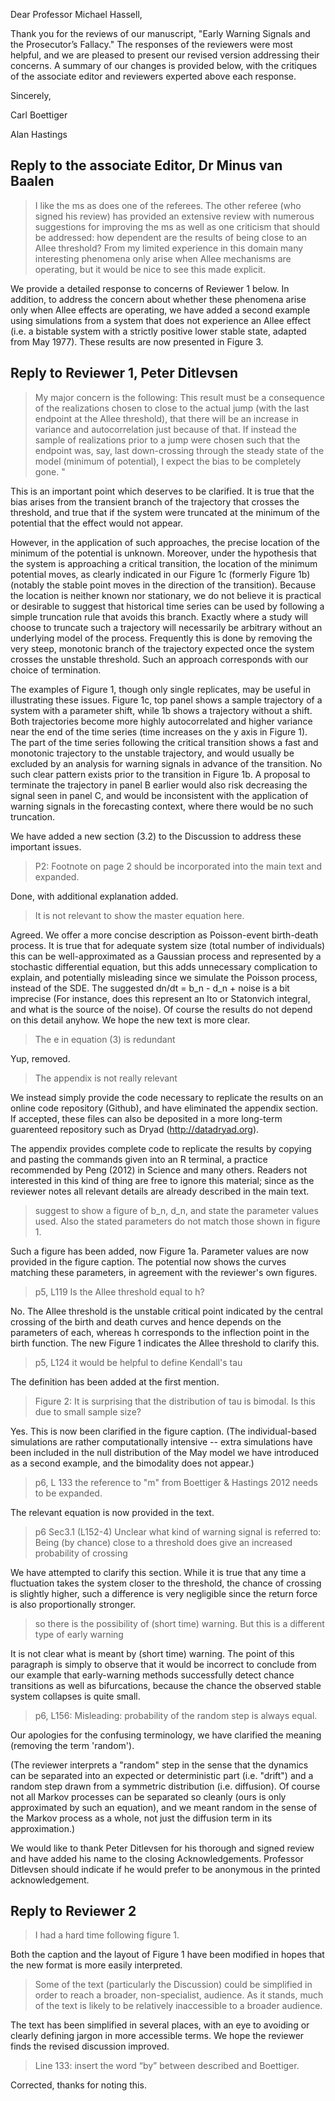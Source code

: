 Dear Professor Michael Hassell,

Thank you for the reviews of our manuscript, "Early Warning Signals and the Prosecutor’s Fallacy."
The responses of the reviewers were most helpful, and we are pleased to present our revised version addressing their concerns.  A summary of our changes is provided below, with the critiques of the associate editor and reviewers experted above each response.  

Sincerely,

Carl Boettiger

Alan Hastings



Reply to the associate Editor, Dr Minus van Baalen
--------------------------------------------------



> I like the ms as does one of the referees. The other referee (who signed
his review) has provided an extensive review with numerous suggestions
for improving the ms as well as one criticism that should be addressed:
how dependent are the results of being close to an Allee threshold? From
my limited experience in this domain many interesting phenomena only
arise when Allee mechanisms are operating, but it would be nice to see
this made explicit.


We provide a detailed response to concerns of Reviewer 1 below.
In addition, to address the concern about whether these phenomena arise
only when Allee effects are operating, we have added a second example using 
simulations from a system that does not experience an Allee effect
(i.e. a bistable system with a strictly positive lower stable state,
adapted from May 1977).  These results are now presented in Figure 3.  


Reply to Reviewer 1, Peter Ditlevsen 
------------------------------------

> My major concern is the following: This result must be a consequence
of the realizations chosen to close to the actual jump (with the last
endpoint at the Allee threshold), that there will be an increase in
variance and autocorrelation just because of that. If instead the sample
of realizations prior to a jump were chosen such that the endpoint was,
say, last down-crossing through the steady state of the model (minimum
of potential), I expect the bias to be completely gone. "

This is an important point which deserves to be clarified.  It is true
that the bias arises from the transient branch of the trajectory that
crosses the threshold, and true that if the system were truncated at
the minimum of the potential that the effect would not appear.

However, in the application of such approaches, the precise location of
the minimum of the potential is unknown.  Moreover, under the hypothesis
that the system is approaching a critical transition, the location of the
minimum potential moves, as clearly indicated in our Figure 1c  (formerly
Figure 1b) (notably the stable point moves in the direction of the
transition).  Because the location is neither known nor stationary, we do
not believe it is practical or desirable to suggest that historical time
series can be used by following a simple truncation rule that avoids this
branch.  Exactly where a study will choose to truncate such a trajectory
will necessarily be arbitrary without an underlying model of the process.
Frequently this is done by removing the very steep, monotonic branch of
the trajectory expected once the system crosses the unstable threshold.
Such an approach corresponds with our choice of termination.

The examples of Figure 1, though only single replicates, may be useful in
illustrating these issues.  Figure 1c, top panel shows a sample trajectory
of a system with a parameter shift, while 1b shows a trajectory without
a shift.  Both trajectories become more highly autocorrelated and higher
variance near the end of the time series (time increases on the y axis in
Figure 1).  The part of the time series following the critical transition
shows a fast and monotonic trajectory to the unstable trajectory,
and would usually be excluded by an analysis for warning signals in
advance of the transition.  No such clear pattern exists prior to the
transition in Figure 1b.   A proposal to terminate the trajectory in
panel B earlier would also risk decreasing the signal seen in panel C,
and would be inconsistent with the application of warning signals in
the forecasting context, where there would be no such truncation.

We have added a new section (3.2) to the Discussion to address these
important issues.



> P2: Footnote on page 2 should be incorporated into the main text
and expanded.

Done, with additional explanation added.

> It is not relevant to show the master equation here.

Agreed.  We offer a more concise description as Poisson-event birth-death
process.  It is true that for adequate system size (total number
of individuals) this can be well-approximated as a Gaussian process
and represented by a stochastic differential equation, but this adds
unnecessary complication to explain, and potentially misleading since we
simulate the Poisson process, instead of the SDE.  The suggested dn/dt =
b_n - d_n + noise is a bit imprecise (For instance, does this represent
an Ito or Statonvich integral, and what is the source of the noise).
Of course the results do not depend on this detail anyhow.  We hope the
new text is more clear.

> The e in equation (3) is redundant

Yup, removed.

> The appendix is not really relevant

We instead simply provide the code necessary to replicate the results on 
an online code repository (Github), and have eliminated the appendix section. 
If accepted, these files can also be deposited in a more long-term guarenteed
repository such as Dryad (http://datadryad.org). 

The appendix provides complete code to replicate the results by copying
and pasting the commands given into an R terminal, a practice recommended
by Peng (2012) in Science and many others.  Readers not interested in
this kind of thing are free to ignore this material; since as the reviewer
notes all relevant details are already described in the main text.  

> suggest to show a figure of b_n, d_n, and state the parameter values
used.  Also the stated parameters do not match those shown in figure 1.

Such a figure has been added, now Figure 1a.  Parameter values are
now provided in the figure caption. The potential now shows the curves
matching these parameters, in agreement with the reviewer's own figures.

> p5, L119 Is the Allee threshold equal to h?

No.  The Allee threshold is the unstable critical point indicated by
the central crossing of the birth and death curves and hence depends on
the parameters of each, whereas h corresponds to the inflection point
in the birth function.  The new Figure 1 indicates the Allee threshold
to clarify this.

> p5, L124 it would be helpful to define Kendall's tau

The definition has been added at the first mention.

> Figure 2: It is surprising that the distribution of tau is bimodal. Is
this due to small sample size?

Yes. This is now been clarified in the figure caption.  (The
individual-based simulations are rather computationally intensive --
extra simulations have been included in the null distribution of the
May model we have introduced as a second example, and the bimodality
does not appear.)

> p6, L 133 the reference to "m" from Boettiger & Hastings 2012 needs
to be expanded.

The relevant equation is now provided in the text.


> p6 Sec3.1 (L152-4) Unclear what kind of warning signal is referred to:
Being (by chance) close to a threshold does give an increased probability
of crossing

We have attempted to clarify this section.  While it is true that any
time a fluctuation takes the system closer to the threshold, the chance
of crossing is slightly higher, such a difference is very negligible
since the return force is also proportionally stronger.

> so there is the possibility of (short time) warning.  But this is a
different type of early warning

It is not clear what is meant by (short time) warning. The point of this
paragraph is simply to observe that it would be incorrect to conclude
from our example that early-warning methods successfully detect chance
transitions as well as bifurcations, because the chance the observed
stable system collapses is quite small.

> p6, L156: Misleading: probability of the random step is always equal.

Our apologies for the confusing terminology, we have clarified the meaning
(removing the term 'random').

(The reviewer interprets a "random" step in the sense that the dynamics
can be separated into an expected or deterministic part (i.e. "drift")
and a random step drawn from a symmetric distribution (i.e. diffusion).
Of course not all Markov processes can be separated so cleanly (ours
is only approximated by such an equation), and we meant random in the
sense of the Markov process as a whole, not just the diffusion term in
its approximation.)


We would like to thank Peter Ditlevsen for his thorough and signed
review and have added his name to the closing Acknowledgements.
Professor Ditlevsen should indicate if he would prefer to be anonymous
in the printed acknowledgement.



Reply to Reviewer 2 
-------------------

> I had a hard time following figure 1.

Both the caption and the layout of Figure 1 have been modified in hopes
that the new format is more easily interpreted.

> Some of the text (particularly the Discussion) could be simplified in
order to reach a broader, non-specialist, audience.  As it stands, much
of the text is likely to be relatively inaccessible to a broader audience.

The text has been simplified in several places, with an eye to avoiding
or clearly defining jargon in more accessible terms.  We hope the reviewer
finds the revised discussion improved.

> Line 133: insert the word “by” between described and Boettiger.

Corrected, thanks for noting this.

